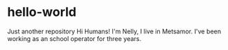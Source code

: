 # hello-world
Just another repository
Hi Humans!
I'm Nelly, I live in Metsamor. I've been working as an school operator for three years.
